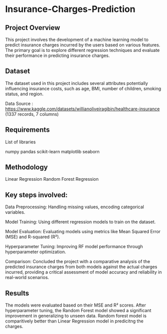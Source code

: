 # Insurance-Charges-Prediction

## Project Overview

This project involves the development of a machine learning model to predict insurance charges incurred by the users based on various features. The primary goal is to explore different regression techniques and evaluate their performance in predicting insurance charges.

## Dataset

The dataset used in this project includes several attributes potentially influencing insurance costs, such as age, BMI, number of children, smoking status, and region. 

Data Source : https://www.kaggle.com/datasets/willianoliveiragibin/healthcare-insurance  (1337 records, 7 columns)

## Requirements

List of libraries

numpy
pandas
scikit-learn
matplotlib
seaborn

## Methodology

Linear Regression
Random Forest Regression

## Key steps involved:

Data Preprocessing: Handling missing values, encoding categorical variables.

Model Training: Using different regression models to train on the dataset.

Model Evaluation: Evaluating models using metrics like Mean Squared Error (MSE) and R-squared (R²).

Hyperparameter Tuning: Improving RF model performance through hyperparameter optimization.

Comparison: Concluded the project with a comparative analysis of the predicted insurance charges from both models against the actual charges incurred, providing a critical assessment of model accuracy and reliability in real-world scenarios.

## Results
The models were evaluated based on their MSE and R² scores. After hyperparameter tuning, the Random Forest model showed a significant improvement in generalizing to unseen data. Random forest model is comparitively better than Linear Regression model in predicitng the charges.

